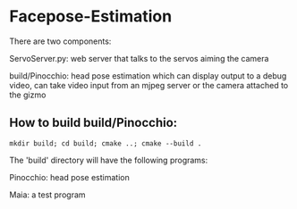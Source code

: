 # Facepose-Estimation
There are two components:

ServoServer.py: web server that talks to the servos aiming the camera

build/Pinocchio: head pose estimation which can display output to a debug video, can take video input from an mjpeg server or the camera attached to the gizmo

## How to build build/Pinocchio:

`mkdir build; cd build; cmake ..; cmake --build .`

The 'build' directory will have the following programs:

Pinocchio: head pose estimation

Maia: a test program

